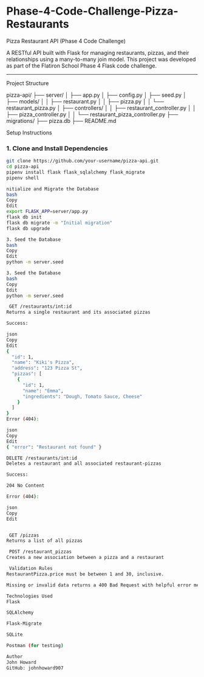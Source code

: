 # Phase-4-Code-Challenge-Pizza-Restaurants
Pizza Restaurant API (Phase 4 Code Challenge)

A RESTful API built with Flask for managing restaurants, pizzas, and their relationships using a many-to-many join model. This project was developed as part of the Flatiron School Phase 4 Flask code challenge.

---

Project Structure

pizza-api/
├── server/
│ ├── app.py
│ ├── config.py
│ ├── seed.py
│ ├── models/
│ │ ├── restaurant.py
│ │ ├── pizza.py
│ │ └── restaurant_pizza.py
│ ├── controllers/
│ │ ├── restaurant_controller.py
│ │ ├── pizza_controller.py
│ │ └── restaurant_pizza_controller.py
├── migrations/
├── pizza.db
├── README.md

 Setup Instructions

### 1. Clone and Install Dependencies

```bash
git clone https://github.com/your-username/pizza-api.git
cd pizza-api
pipenv install flask flask_sqlalchemy flask_migrate
pipenv shell

nitialize and Migrate the Database
bash
Copy
Edit
export FLASK_APP=server/app.py
flask db init
flask db migrate -m "Initial migration"
flask db upgrade

3. Seed the Database
bash
Copy
Edit
python -m server.seed

3. Seed the Database
bash
Copy
Edit
python -m server.seed

 GET /restaurants/int:id
Returns a single restaurant and its associated pizzas

Success:

json
Copy
Edit
{
  "id": 1,
  "name": "Kiki's Pizza",
  "address": "123 Pizza St",
  "pizzas": [
    {
      "id": 1,
      "name": "Emma",
      "ingredients": "Dough, Tomato Sauce, Cheese"
    }
  ]
}
Error (404):

json
Copy
Edit
{ "error": "Restaurant not found" }

DELETE /restaurants/int:id
Deletes a restaurant and all associated restaurant-pizzas

Success:

204 No Content

Error (404):

json
Copy
Edit


 GET /pizzas
Returns a list of all pizzas

 POST /restaurant_pizzas
Creates a new association between a pizza and a restaurant

 Validation Rules
RestaurantPizza.price must be between 1 and 30, inclusive.

Missing or invalid data returns a 400 Bad Request with helpful error messages.

Technologies Used
Flask

SQLAlchemy

Flask-Migrate

SQLite

Postman (for testing)

Author
John Howard
GitHub: johnhoward907